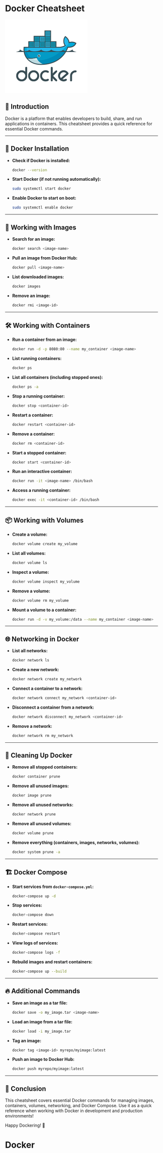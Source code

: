 # Docker Cheatsheet

![img](./assets/logo.png)

## 📌 Introduction

Docker is a platform that enables developers to build, share, and run applications in containers. This cheatsheet provides a quick reference for essential Docker commands.

---

## 🐳 Docker Installation

* **Check if Docker is installed:**
  ```sh
  docker --version
  ```
* **Start Docker (if not running automatically):**
  ```sh
  sudo systemctl start docker
  ```
* **Enable Docker to start on boot:**
  ```sh
  sudo systemctl enable docker
  ```

---

## 🚀 Working with Images

* **Search for an image:**
  ```sh
  docker search <image-name>
  ```
* **Pull an image from Docker Hub:**
  ```sh
  docker pull <image-name>
  ```
* **List downloaded images:**
  ```sh
  docker images
  ```
* **Remove an image:**
  ```sh
  docker rmi <image-id>
  ```

---

## 🛠️ Working with Containers

* **Run a container from an image:**
  ```sh
  docker run -d -p 8080:80 --name my_container <image-name>
  ```
* **List running containers:**
  ```sh
  docker ps
  ```
* **List all containers (including stopped ones):**
  ```sh
  docker ps -a
  ```
* **Stop a running container:**
  ```sh
  docker stop <container-id>
  ```
* **Restart a container:**
  ```sh
  docker restart <container-id>
  ```
* **Remove a container:**
  ```sh
  docker rm <container-id>
  ```
* **Start a stopped container:**
  ```sh
  docker start <container-id>
  ```
* **Run an interactive container:**
  ```sh
  docker run -it <image-name> /bin/bash
  ```
* **Access a running container:**
  ```sh
  docker exec -it <container-id> /bin/bash
  ```

---

## 📦 Working with Volumes

* **Create a volume:**
  ```sh
  docker volume create my_volume
  ```
* **List all volumes:**
  ```sh
  docker volume ls
  ```
* **Inspect a volume:**
  ```sh
  docker volume inspect my_volume
  ```
* **Remove a volume:**
  ```sh
  docker volume rm my_volume
  ```
* **Mount a volume to a container:**
  ```sh
  docker run -d -v my_volume:/data --name my_container <image-name>
  ```

---

## 🌐 Networking in Docker

* **List all networks:**
  ```sh
  docker network ls
  ```
* **Create a new network:**
  ```sh
  docker network create my_network
  ```
* **Connect a container to a network:**
  ```sh
  docker network connect my_network <container-id>
  ```
* **Disconnect a container from a network:**
  ```sh
  docker network disconnect my_network <container-id>
  ```
* **Remove a network:**
  ```sh
  docker network rm my_network
  ```

---

## 🛑 Cleaning Up Docker

* **Remove all stopped containers:**
  ```sh
  docker container prune
  ```
* **Remove all unused images:**
  ```sh
  docker image prune
  ```
* **Remove all unused networks:**
  ```sh
  docker network prune
  ```
* **Remove all unused volumes:**
  ```sh
  docker volume prune
  ```
* **Remove everything (containers, images, networks, volumes):**
  ```sh
  docker system prune -a
  ```

---

## 🏗️ Docker Compose

* **Start services from `docker-compose.yml`:**
  ```sh
  docker-compose up -d
  ```
* **Stop services:**
  ```sh
  docker-compose down
  ```
* **Restart services:**
  ```sh
  docker-compose restart
  ```
* **View logs of services:**
  ```sh
  docker-compose logs -f
  ```
* **Rebuild images and restart containers:**
  ```sh
  docker-compose up --build
  ```

---

## 🔥 Additional Commands

* **Save an image as a tar file:**
  ```sh
  docker save -o my_image.tar <image-name>
  ```
* **Load an image from a tar file:**
  ```sh
  docker load -i my_image.tar
  ```
* **Tag an image:**
  ```sh
  docker tag <image-id> myrepo/myimage:latest
  ```
* **Push an image to Docker Hub:**
  ```sh
  docker push myrepo/myimage:latest
  ```

---

## 🎯 Conclusion

This cheatsheet covers essential Docker commands for managing images, containers, volumes, networking, and Docker Compose. Use it as a quick reference when working with Docker in development and production environments!

Happy Dockering! 🐳
# Docker
